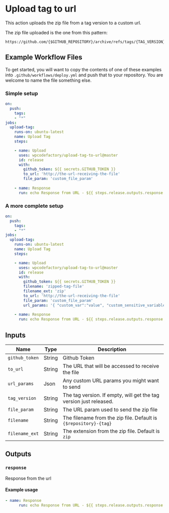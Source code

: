 # Upload tag to url

This action uploads the zip file from a tag version to a custom url.

The zip file uploaded is the one from this pattern:
```
https://github.com/{$GITHUB_REPOSITORY}/archive/refs/tags/{TAG_VERSION}.zip
```

## Example Workflow Files

To get started, you will want to copy the contents of one of these examples into `.github/workflows/deploy.yml` and push that to your repository. You are welcome to name the file something else.

### Simple setup

```yml
on:
  push:
    tags:
    - "*"
jobs:
  upload-tag:
    runs-on: ubuntu-latest
    name: Upload Tag
    steps:

    - name: Upload
      uses: wpcodefactory/upload-tag-to-url@master
      id: release
      with:
        github_token: ${{ secrets.GITHUB_TOKEN }}        
        to_url: 'http://the-url-receiving-the-file'
        file_param: 'custom_file_param'        
    
    - name: Response
      run: echo Response from URL - ${{ steps.release.outputs.response }}
```


### A more complete setup

```yml
on:
  push:
    tags:
    - "*"
jobs:
  upload-tag:
    runs-on: ubuntu-latest
    name: Upload Tag
    steps:

    - name: Upload
      uses: wpcodefactory/upload-tag-to-url@master
      id: release
      with:
        github_token: ${{ secrets.GITHUB_TOKEN }}
        filename: 'zipped-tag-file'
        filename_ext: 'zip'        
        to_url: 'http://the-url-receiving-the-file'
        file_param: 'custom_file_param'
        url_params: '{ "custom_var":"value", "custom_sensitive_variable": "${{ secrets.CUSTOM_SECRET }}"}'
    
    - name: Response
      run: echo Response from URL - ${{ steps.release.outputs.response }}
```

## Inputs

| Name                      | Type    | Description                                                                                         |
|---------------------------|---------|-----------------------------------------------------------------------------------------------------|
| `github_token`            | String  | Github Token                                                                                        |
| `to_url`                  | String  | The URL that will be accessed to receive the file                                                   |
| `url_params`              | Json    | Any custom URL params you might want to send                                                        |
| `tag_version`             | String  | The tag version. If empty, will get the tag version just released.                                  |
| `file_param`              | String  | The URL param used to send the zip file                                                             |
| `filename`                | String  | The filename from the zip file. Default is `{$repository}-{tag}`                                    |
| `filename_ext`            | String  | The extension from the zip file. Default is `zip`                                                   |

## Outputs

### `response`

Response from the url

#### Example usage

```yml
- name: Response
      run: echo Response from URL - ${{ steps.release.outputs.response }}
```
